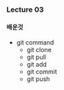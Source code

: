 ### Lecture 03

#### 배운것

* git command
    * git clone
    * git pull
    * git add
    * git commit
    * git push
